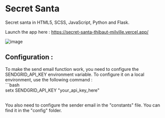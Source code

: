 <h1>Secret Santa</h1>

Secret santa in HTML5, SCSS, JavaScript, Python and Flask.

Launch the app here : https://secret-santa-thibaut-milville.vercel.app/

![image](https://github.com/ThibautMilville/Secret_Santa/assets/87717065/b28d0293-8c88-4613-9cad-b29276abdd88)

<h2>Configuration :</h2>
To make the send email function work, you need to configure the SENDGRID_API_KEY environment variable.
To configure it on a local environment, use the following command :<br>
```bash<br>
setx SENDGRID_API_KEY "your_api_key_here"<br><br>

You also need to configure the sender email in the "constants" file. You can find it in the "config" folder.

